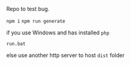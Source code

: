 Repo to test <nuxt-link> bug.


`npm i`
`npm run generate`

if you use Windows and has installed `php`

`run.bat`

else use another http server to host `dist` folder